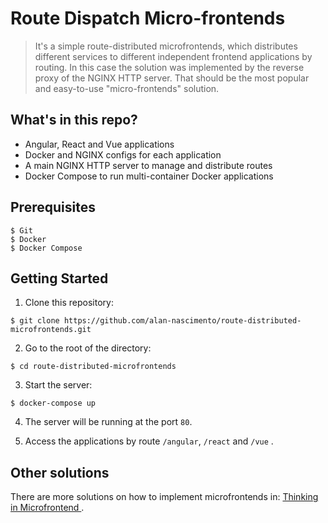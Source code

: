 # Route Dispatch Micro-frontends

> It's a simple route-distributed microfrontends, which distributes different services to different independent frontend applications by routing. In this case the solution was implemented by the reverse proxy of the NGINX HTTP server. That should be the most popular and easy-to-use "micro-frontends" solution.

## What's in this repo?

- Angular, React and Vue applications
- Docker and NGINX configs for each application
- A main NGINX HTTP server to manage and distribute routes
- Docker Compose to run multi-container Docker applications

## Prerequisites

```
$ Git
$ Docker
$ Docker Compose
```

## Getting Started

1. Clone this repository:

```
$ git clone https://github.com/alan-nascimento/route-distributed-microfrontends.git
```

2. Go to the root of the directory:

```
$ cd route-distributed-microfrontends
```

3. Start the server:

```
$ docker-compose up
```

4. The server will be running at the port `80`.

5. Access the applications by route `/angular`, `/react` and `/vue` .

## Other solutions

There are more solutions on how to implement microfrontends in: [Thinking in Microfrontend ](https://github.com/phodal/microfrontends).
